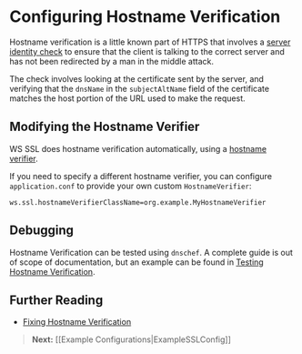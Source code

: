 <!--- Copyright (C) 2009-2014 Typesafe Inc. <http://www.typesafe.com> -->
# Configuring Hostname Verification

Hostname verification is a little known part of HTTPS that involves a [server identity check](http://tools.ietf.org/search/rfc2818#section-3.1) to ensure that the client is talking to the correct server and has not been redirected by a man in the middle attack.

The check involves looking at the certificate sent by the server, and verifying that the `dnsName` in the `subjectAltName` field of the certificate matches the host portion of the URL used to make the request.

## Modifying the Hostname Verifier

WS SSL does hostname verification automatically, using a [hostname verifier](http://docs.oracle.com/javase/7/docs/technotes/guides/security/jsse/JSSERefGuide.html#HostnameVerifier).

If you need to specify a different hostname verifier, you can configure `application.conf` to provide your own custom `HostnameVerifier`:

```
ws.ssl.hostnameVerifierClassName=org.example.MyHostnameVerifier
```

## Debugging

Hostname Verification can be tested using `dnschef`.  A complete guide is out of scope of documentation, but an example can be found in [Testing Hostname Verification](http://tersesystems.com/2014/03/31/testing-hostname-verification/).

## Further Reading

* [Fixing Hostname Verification](http://tersesystems.com/2014/03/23/fixing-hostname-verification/)

> **Next:** [[Example Configurations|ExampleSSLConfig]]